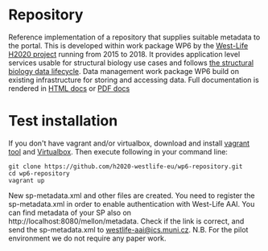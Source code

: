 # Repository
Reference implementation of a repository that supplies suitable metadata to the portal. This is developed within work package WP6 by the [West-Life H2020 project](https://west-life.eu) running from 2015 to 2018. It provides application level services usable for structural biology use cases and follows [the structural biology data lifecycle](http://internal-wiki.west-life.eu/w/images/9/9c/Assessment_of_the_life_cycle_of_structural_data_and_comparison_with_other_scientific_data.docx). Data management work package WP6 build on existing infrastructure for storing and accessing data. Full documentation is rendered in [HTML docs](https://h2020-westlife-eu.gitbooks.io/virtual-folder-docs/content/) or [PDF docs](https://www.gitbook.com/download/pdf/book/h2020-westlife-eu/virtual-folder-docs)

# Test installation
If you don't have vagrant and/or virtualbox, download and install [vagrant tool](https://www.vagrantup.com/downloads.html) and [Virtualbox](https://www.virtualbox.org/wiki/Downloads). Then execute following in your command line:

    git clone https://github.com/h2020-westlife-eu/wp6-repository.git
    cd wp6-repository
    vagrant up

New sp-metadata.xml and other files are created. You need to register the sp-metadata.xml in order to enable authentication with West-Life AAI. You can find metadata of your SP also on http://localhost:8080/mellon/metadata. Check if the link is correct, and send the sp-metadata.xml to westlife-aai@ics.muni.cz. N.B. For the pilot environment we do not require any paper work. 
